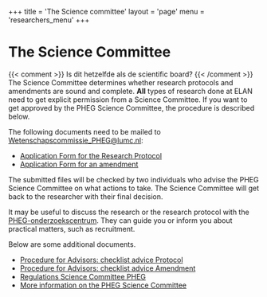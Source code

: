 +++
title = 'The Science committee'
layout = 'page'
menu = 'researchers_menu'
+++

# The Science Committee

{{< comment >}} Is dit hetzelfde als de scientific board? {{< /comment >}}
The Science Committee determines whether research protocols and amendments are sound and complete. **All** types of research done at ELAN need to get explicit permission from a Science Committee. If you want to get approved by the PHEG Science Committee, the procedure is described below.

The following documents need to be mailed to Wetenschapscommissie_PHEG@lumc.nl:

- [Application Form for the Research Protocol](https://www.lumc.nl/siteassets/over-het-lumc/afdelingen/pheg/bestanden/aanmeldformulier-protocol-wetenschapscommissie-pheg-versie-13-11-2023.pdf)
- [Application Form for an amendment](https://www.lumc.nl/siteassets/over-het-lumc/afdelingen/pheg/bestanden/aanmeldformulieramendementwetenschapscommissie.pdf)

The submitted files will be checked by two individuals who advise the PHEG Science Committee on what actions to take. The Science Committee will get back to the researcher with their final decision.

It may be useful to discuss the research or the research protocol with the [PHEG-onderzoekscentrum](https://www.lumc.nl/afdelingen/public-health-en-eerstelijnsgeneeskunde/onderzoekscentrum/). They can guide you or inform you about practical matters, such as recruitment.

Below are some additional documents.
- [Procedure for Advisors: checklist advice Protocol](https://www.lumc.nl/siteassets/over-het-lumc/afdelingen/pheg/bestanden/checklistadviesprotocolwetenschapscommissiepheg.pdf)
- [Procedure for Advisors: checklist advice Amendment](https://www.lumc.nl/siteassets/over-het-lumc/afdelingen/pheg/bestanden/checklistadviesamendementwetenschapscommissiepheg.pdf)
- [Regulations Science Committee PHEG](https://www.lumc.nl/siteassets/over-het-lumc/afdelingen/pheg/bestanden/regelementwetenschapscommissiepheg.pdf)
- [More information on the PHEG Science Committee](https://www.lumc.nl/afdelingen/public-health-en-eerstelijnsgeneeskunde/pheg-wetenschapscommissie/)
